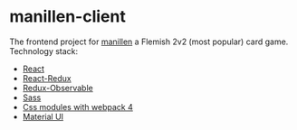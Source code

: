 # manillen-client

The frontend project for [manillen](https://nl.wikipedia.org/wiki/Manillen) a Flemish 2v2 (most popular) card game.
Technology stack:

- [React](https://reactjs.org/)
- [React-Redux](https://react-redux.js.org/)
- [Redux-Observable](https://redux-observable.js.org/)
- [Sass](https://sass-lang.com/)
- [Css modules with webpack 4](https://webpack.js.org/)
- [Material UI](https://material-ui.com/)


